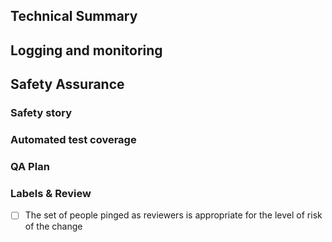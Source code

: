 ## Technical Summary

<!--
    Provide a link to any tickets, design documents, and/or technical specifications
    associated with this change. Describe the rationale and design decisions.
-->

## Logging and monitoring

<!--
    Identify any logging/monitoring requirements and how we'll be able to use
    it to monitor the success of this feature once it's rolled out.
-->

## Safety Assurance

### Safety story

<!--
Describe how you became confident in this change, such as
local testing, why the change is inherently safe, and/or plans to limit the blast radius of a defect.

In particular consider how existing data may be impacted by this change.
-->

### Automated test coverage

<!-- Identify the related test coverage and the tests it would catch -->

### QA Plan

<!--
- Describe QA plan that along with automated test coverages proves this PR is regression free
- Link to QA Ticket
-->

### Labels & Review

- [ ] The set of people pinged as reviewers is appropriate for the level of risk of the change
